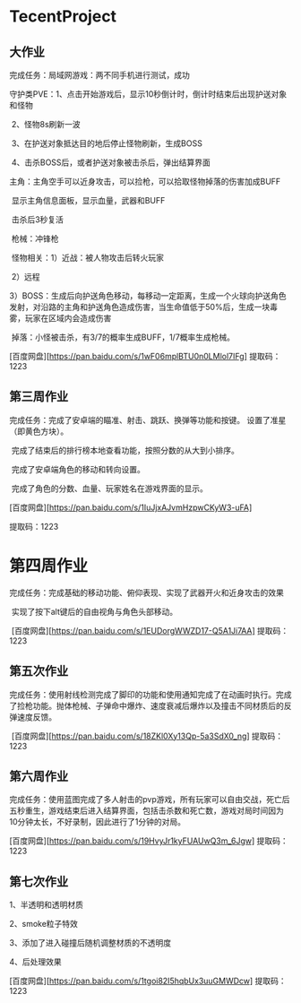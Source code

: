 # TecentProject

## 大作业

完成任务：局域网游戏：两不同手机进行测试，成功

​                   守护类PVE：1、点击开始游戏后，显示10秒倒计时，倒计时结束后出现护送对象和怪物

​                                          2、怪物8s刷新一波

​                                          3、在护送对象抵达目的地后停止怪物刷新，生成BOSS

​                                          4、击杀BOSS后，或者护送对象被击杀后，弹出结算界面

​                   主角：主角空手可以近身攻击，可以捡枪，可以拾取怪物掉落的伤害加成BUFF

​                               显示主角信息面板，显示血量，武器和BUFF

​                               击杀后3秒复活

​                    枪械：冲锋枪

​                    怪物相关：1）近战：被人物攻击后转火玩家

​                                       2）远程

​                                       3）BOSS：生成后向护送角色移动，每移动一定距离，生成一个火球向护送角色    发射，对沿路的主角和护送角色造成伤害，当生命值低于50%后，生成一块毒雾，玩家在区域内会造成伤害

​                      掉落：小怪被击杀，有3/7的概率生成BUFF，1/7概率生成枪械。

[百度网盘][https://pan.baidu.com/s/1wF06mplBTU0n0LMlol7IFg] 提取码：1223

## 第三周作业

完成任务：完成了安卓端的瞄准、射击、跳跃、换弹等功能和按键。 设置了准星（即黄色方块）。

​                   完成了结束后的排行榜本地查看功能，按照分数的从大到小排序。

​                   完成了安卓端角色的移动和转向设置。

​                   完成了角色的分数、血量、玩家姓名在游戏界面的显示。

 [百度网盘][https://pan.baidu.com/s/1IuJjxAJvmHzpwCKyW3-uFA]

提取码：1223



# 第四周作业

​        完成任务：完成基础的移动功能、俯仰表现、实现了武器开火和近身攻击的效果

​        实现了按下alt键后的自由视角与角色头部移动。

​        [百度网盘][https://pan.baidu.com/s/1EUDorgWWZD17-Q5A1Ji7AA]       提取码：1223   

## 第五次作业

​        完成任务：使用射线检测完成了脚印的功能和使用通知完成了在动画时执行。完成了捡枪功能。抛体枪械、子弹命中爆炸、速度衰减后爆炸以及撞击不同材质后的反弹速度反馈。

​      [百度网盘][https://pan.baidu.com/s/18ZKl0Xy13Qp-5a3SdX0_ng] 提取码：1223

## 第六周作业

​    完成任务：使用蓝图完成了多人射击的pvp游戏，所有玩家可以自由交战，死亡后五秒重生，游戏结束后进入结算界面，包括击杀数和死亡数，游戏对局时间因为10分钟太长，不好录制，因此进行了1分钟的对局。

   [百度网盘][https://pan.baidu.com/s/19HvyJr1kyFUAUwQ3m_6Jgw] 提取码：1223



## 第七次作业

1、半透明和透明材质

2、smoke粒子特效

3、添加了进入碰撞后随机调整材质的不透明度

4、后处理效果

[百度网盘][https://pan.baidu.com/s/1tgoi82I5hqbUx3uuGMWDcw] 提取码：1223

